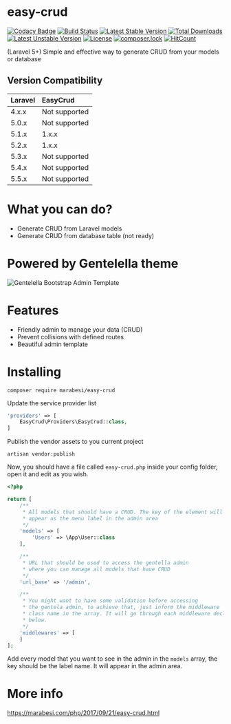 # easy-crud

[![Codacy Badge](https://api.codacy.com/project/badge/Grade/ef2320108a8747efbdd32cb36294c2e7)](https://www.codacy.com/app/matheus-marabesi/easy-crud?utm_source=github.com&utm_medium=referral&utm_content=marabesi/easy-crud&utm_campaign=badger)
[![Build Status](https://travis-ci.org/marabesi/laravel-easy-crud.svg?branch=master)](https://travis-ci.org/marabesi/laravel-easy-crud)
[![Latest Stable Version](https://poser.pugx.org/marabesi/easy-crud/v/stable)](https://packagist.org/packages/marabesi/easy-crud)
[![Total Downloads](https://poser.pugx.org/marabesi/easy-crud/downloads)](https://packagist.org/packages/marabesi/easy-crud)
[![Latest Unstable Version](https://poser.pugx.org/marabesi/easy-crud/v/unstable)](https://packagist.org/packages/marabesi/easy-crud)
[![License](https://poser.pugx.org/marabesi/easy-crud/license)](https://packagist.org/packages/marabesi/easy-crud)
[![composer.lock](https://poser.pugx.org/marabesi/easy-crud/composerlock)](https://packagist.org/packages/marabesi/easy-crud)
[![HitCount](http://hits.dwyl.io/marabesi/laravel-easy-crud.svg)](http://hits.dwyl.io/marabesi/laravel-easy-crud)

(Laravel 5+) Simple and effective way to generate CRUD from your models or database

## Version Compatibility

 Laravel  | EasyCrud
:---------|:----------
 4.x.x    | Not supported
 5.0.x    | Not supported
 5.1.x    | 1.x.x
 5.2.x    | 1.x.x
 5.3.x    | Not supported
 5.4.x    | Not supported
 5.5.x    | Not supported

# What you can do?

- Generate CRUD from Laravel models
- Generate CRUD from database table (not ready)

# Powered by Gentelella theme
![Gentelella Bootstrap Admin Template](https://cdn.colorlib.com/wp/wp-content/uploads/sites/2/gentelella-admin-template-preview.jpg "Gentelella Theme Browser Preview")

# Features

- Friendly admin to manage your data (CRUD)
- Prevent collisions with defined routes
- Beautiful admin template

# Installing

```
composer require marabesi/easy-crud
```

Update the service provider list

```php
'providers' => [
    EasyCrud\Providers\EasyCrud::class,
]
```

Publish the vendor assets to you current project

```
artisan vendor:publish
```

Now, you should have a file called `easy-crud.php` inside your config folder, open it and edit as you wish.

```php
<?php

return [
    /**
     * All models that should have a CRUD. The key of the element will
     * appear as the menu label in the admin area
     */
    'models' => [
        'Users' => \App\User::class
    ],

    /**
     * URL that should be used to access the gentella admin
     * where you can manage all models that have CRUD
     */
    'url_base' => '/admin',

    /**
     * You might want to have some validation before accessing
     * the gentela admin, to achieve that, just inform the middleware 
     * class name in the array. It will go through each middleware declared 
     * below.
     */
    'middlewares' => [
    ]
];
```

Add every model that you want to see in the admin in the `models` array, the 
key should be the label name. It will appear in the admin area.

# More info

https://marabesi.com/php/2017/09/21/easy-crud.html
